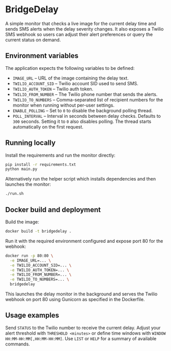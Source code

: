 # BridgeDelay

A simple monitor that checks a live image for the current delay time and
sends SMS alerts when the delay severity changes. It also exposes a Twilio
SMS webhook so users can adjust their alert preferences or query the
current status on demand.

## Environment variables

The application expects the following variables to be defined:

- `IMAGE_URL` – URL of the image containing the delay text.
- `TWILIO_ACCOUNT_SID` – Twilio account SID used to send SMS.
- `TWILIO_AUTH_TOKEN` – Twilio auth token.
- `TWILIO_FROM_NUMBER` – The Twilio phone number that sends the alerts.
- `TWILIO_TO_NUMBERS` – Comma-separated list of recipient numbers for the
  monitor when running without per-user settings.
- `ENABLE_POLLING` – Set to `0` to disable the background polling thread.
- `POLL_INTERVAL` – Interval in seconds between delay checks. Defaults to
  `300` seconds. Setting it to `0` also disables polling.
  The thread starts automatically on the first request.

## Running locally

Install the requirements and run the monitor directly:

```bash
pip install -r requirements.txt
python main.py
```

Alternatively run the helper script which installs dependencies and then
launches the monitor:

```bash
./run.sh
```

## Docker build and deployment

Build the image:

```bash
docker build -t bridgedelay .
```

Run it with the required environment configured and expose port 80 for the
webhook:

```bash
docker run -p 80:80 \
  -e IMAGE_URL=... \
  -e TWILIO_ACCOUNT_SID=... \
  -e TWILIO_AUTH_TOKEN=... \
  -e TWILIO_FROM_NUMBER=... \
  -e TWILIO_TO_NUMBERS=... \
  bridgedelay
```

This launches the delay monitor in the background and serves the Twilio
webhook on port 80 using Gunicorn as specified in the Dockerfile.

## Usage examples

Send `STATUS` to the Twilio number to receive the current delay. Adjust your
alert threshold with `THRESHOLD <minutes>` or define time windows with
`WINDOW HH:MM-HH:MM[,HH:MM-HH:MM]`. Use `LIST` or `HELP` for a summary of
available commands.
